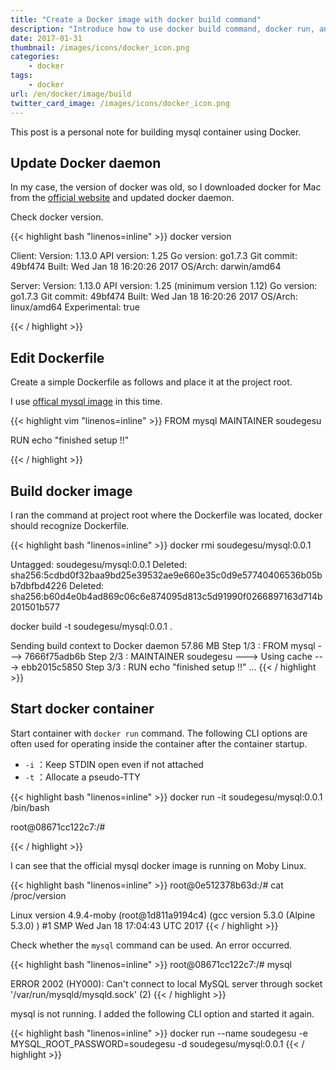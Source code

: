 ```yaml
---
title: "Create a Docker image with docker build command"
description: "Introduce how to use docker build command, docker run, and launch the container"
date: 2017-01-31
thumbnail: /images/icons/docker_icon.png
categories:
    - docker
tags:
    - docker
url: /en/docker/image/build
twitter_card_image: /images/icons/docker_icon.png
---
```


This post is a personal note for building mysql container using Docker.

<!--adsense-->

## Update Docker daemon

In my case, the version of docker was old, so I downloaded docker for Mac from the [official website](https://www.docker.com/products/docker#/mac) and updated docker daemon.

Check docker version.

{{< highlight bash "linenos=inline" >}}
docker version

Client:
 Version:      1.13.0
 API version:  1.25
 Go version:   go1.7.3
 Git commit:   49bf474
 Built:        Wed Jan 18 16:20:26 2017
 OS/Arch:      darwin/amd64

Server:
 Version:      1.13.0
 API version:  1.25 (minimum version 1.12)
 Go version:   go1.7.3
 Git commit:   49bf474
 Built:        Wed Jan 18 16:20:26 2017
 OS/Arch:      linux/amd64
 Experimental: true

{{< / highlight >}}

<!--adsense-->

## Edit Dockerfile

Create a simple Dockerfile as follows and place it at the project root.

I use [offical mysql image](https://github.com/docker-library/docs/tree/master/mysql) in this time.

{{< highlight vim "linenos=inline" >}}
FROM mysql
MAINTAINER soudegesu

RUN echo "finished setup !!"

{{< / highlight >}}

## Build docker image

I ran the command at project root where the Dockerfile was located, docker should recognize Dockerfile.

{{< highlight bash "linenos=inline" >}}
docker rmi soudegesu/mysql:0.0.1

Untagged: soudegesu/mysql:0.0.1
Deleted: sha256:5cdbd0f32baa9bd25e39532ae9e660e35c0d9e57740406536b05bb7dbfbd4226
Deleted: sha256:b60d4e0b4ad869c06c6e874095d813c5d91990f0266897163d714b201501b577

docker build -t soudegesu/mysql:0.0.1 .

Sending build context to Docker daemon 57.86 MB
Step 1/3 : FROM mysql
 ---> 7666f75adb6b
Step 2/3 : MAINTAINER soudegesu
 ---> Using cache
 ---> ebb2015c5850
Step 3/3 : RUN echo "finished setup !!"
...
{{< / highlight >}}

<!--adsense-->

## Start docker container

Start container with `docker run` command. 
The following CLI options are often used for operating inside the container after the container startup.

* `-i` ：Keep STDIN open even if not attached
* `-t` ：Allocate a pseudo-TTY

{{< highlight bash "linenos=inline" >}}
docker run -it soudegesu/mysql:0.0.1 /bin/bash

root@08671cc122c7:/#

{{< / highlight >}}

I can see that the official mysql docker image is running on Moby Linux.

{{< highlight bash "linenos=inline" >}}
root@0e512378b63d:/# cat /proc/version

Linux version 4.9.4-moby (root@1d811a9194c4) (gcc version 5.3.0 (Alpine 5.3.0) ) #1 SMP Wed Jan 18 17:04:43 UTC 2017
{{< / highlight >}}

Check whether the `mysql` command can be used. An error occurred.

{{< highlight bash "linenos=inline" >}}
root@08671cc122c7:/# mysql

ERROR 2002 (HY000): Can't connect to local MySQL server through socket '/var/run/mysqld/mysqld.sock' (2)
{{< / highlight >}}

mysql is not running. I added the following CLI option and started it again.

{{< highlight bash "linenos=inline" >}}
docker run --name soudegesu -e MYSQL_ROOT_PASSWORD=soudegesu -d soudegesu/mysql:0.0.1
{{< / highlight >}}



